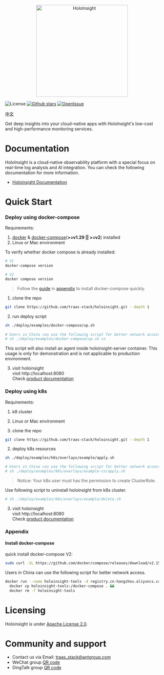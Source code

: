 <p align="center">
  <img height="300" src="https://github.com/traas-stack/holoinsight/blob/main/docs/logo/logo-flat.png" alt="HoloInsight">
</p>

![License](https://img.shields.io/badge/license-Apache--2.0-green.svg)
[![Github stars](https://img.shields.io/github/stars/traas-stack/holoinsight?style=flat-square])](https://github.com/traas-stack/holoinsight)
[![OpenIssue](https://img.shields.io/github/issues/traas-stack/holoinsight)](https://github.com/traas-stack/holoinsight/issues)

[中文](./README-CN.md)

Get deep insights into your cloud-native apps with HoloInsight's low-cost and high-performance monitoring services.

# Documentation
HoloInsight is a cloud-native observability platform with a special focus on real-time log analysis and AI integration. You can check the following documentation for more information.
* [Holoinsight Documentation](https://github.com/traas-stack/holoinsight-docs)

# Quick Start

### Deploy using docker-compose
Requirements:
1. [docker](https://docs.docker.com/engine/install/) & [docker-compose](https://docs.docker.com/compose/install/other/)(**>=v1.29 || >=v2**) installed
2. Linux or Mac environment 

To verify whether docker compose is already installed:
```bash
# V1
docker-compose version

# V2
docker compose version
```

> Follow the [guide](#install-docker-compose) in [appendix](#appendix) to install docker-compose quickly.


1. clone the repo
```bash
git clone https://github.com/traas-stack/holoinsight.git --depth 1 
```

2. run deploy script
```bash
sh ./deploy/examples/docker-compose/up.sh
 
# Users in China can use the following script for better network access.
# sh ./deploy/examples/docker-compose/up.sh cn
``` 
This script will also install an agent inside holoinsight-server container. This usage is only for demonstration and is not applicable to production environment.

3. visit holoinsight  
visit http://localhost:8080  
Check [product documentation](https://github.com/traas-stack/holoinsight-docs/blob/main/docs/src/en/quickstart/quick-start.md)

### Deploy using k8s
Requirements:
1. k8 cluster
2. Linux or Mac environment


1. clone the repo
```bash
git clone https://github.com/traas-stack/holoinsight.git --depth 1 
```

2. deploy k8s resources
```bash
sh ./deploy/examples/k8s/overlays/example/apply.sh

# Users in China can use the following script for better network access.
# sh ./deploy/examples/k8s/overlays/example-cn/apply.sh 
```
> Notice: Your k8s user must has the permission to create ClusterRole.

Use following script to uninstall holoinsight from k8s cluster.
```bash
# sh ./deploy/examples/k8s/overlays/example/delete.sh
```

3. visit holoinsight  
   visit http://localhost:8080  
   Check [product documentation](https://github.com/traas-stack/holoinsight-docs/blob/main/docs/src/en/quickstart/quick-start.md)

### Appendix
#### Install docker-compose
quick install docker-compose V2:
```bash
sudo curl -SL https://github.com/docker/compose/releases/download/v2.15.1/docker-compose-linux-x86_64 -o /usr/local/bin/docker-compose && sudo chmod a+x /usr/local/bin/docker-compose
```

Users in China can use the following script for better network access.
```bash
docker run --name holoinsight-tools -d registry.cn-hangzhou.aliyuncs.com/holoinsight-examples/tools:latest && \
  docker cp holoinsight-tools:/docker-compose . &&
  docker rm -f holoinsight-tools
```

# Licensing
Holoinsight is under [Apache License 2.0](https://github.com/traas-stack/holoinsight/blob/main/LICENSE).

# Community and support
- Contact us via Email: traas_stack@antgroup.com
- WeChat group [QR code](https://github.com/traas-stack/community/blob/main/holoinsight/groups/wechat-qrcode.jpg)
- DingTalk group [QR code](https://github.com/traas-stack/community/blob/main/holoinsight/groups/dingtalk-qrcode.jpg)
